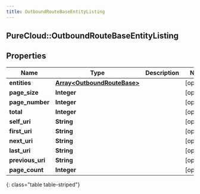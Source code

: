 ```yaml
---
title: OutboundRouteBaseEntityListing
---
```

## PureCloud::OutboundRouteBaseEntityListing

## Properties

|Name | Type | Description | Notes|
|------------ | ------------- | ------------- | -------------|
| **entities** | [**Array&lt;OutboundRouteBase&gt;**](OutboundRouteBase.html) |  | [optional] |
| **page_size** | **Integer** |  | [optional] |
| **page_number** | **Integer** |  | [optional] |
| **total** | **Integer** |  | [optional] |
| **self_uri** | **String** |  | [optional] |
| **first_uri** | **String** |  | [optional] |
| **next_uri** | **String** |  | [optional] |
| **last_uri** | **String** |  | [optional] |
| **previous_uri** | **String** |  | [optional] |
| **page_count** | **Integer** |  | [optional] |
{: class="table table-striped"}



